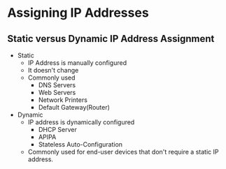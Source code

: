 # Assigning IP Addresses

## Static versus Dynamic IP Address Assignment

- Static
  - IP Address is manually configured
  - It doesn't change
  - Commonly used
    - DNS Servers
    - Web Servers
    - Network Printers
    - Default Gateway(Router)
- Dynamic
  - IP address is dynamically configured
    - DHCP Server
    - APIPA
    - Stateless Auto-Configuration
  - Commonly used for end-user devices that don't require a static IP address.
